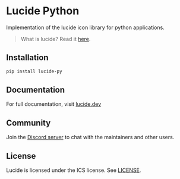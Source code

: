 # Lucide Python

Implementation of the lucide icon library for python applications.

> What is lucide? Read it [here](https://github.com/lucide-icons/lucide#what-is-lucide).

## Installation

```sh
pip install lucide-py
```

## Documentation

For full documentation, visit [lucide.dev](https://lucide.dev/guide/packages/lucide-react)

## Community

Join the [Discord server](https://discord.gg/EH6nSts) to chat with the maintainers and other users.

## License

Lucide is licensed under the ICS license. See [LICENSE](https://lucide.dev/license).

